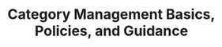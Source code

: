 ---
highlight: "false" 
title: "Category Management Basics, Policies, and  Guidance"
description: "Provides an overview of common category management (CM) principles and policies. Scroll to mid-page for several attachments on amendments and updates to CM and acquisition policies, to include new small business utilization requirements. "
url-link: "https://www.acquisitiongateway.gov/Category-management/resources/4161"
type: "HTML"
gov-only: "false"
is-external: "true"
publication-date: "July 01, 2023"
reading-time: "30"
resource-type: "guidance"
filter: "acquisition-best-practices"
audience: "contracts-acquisitions"
branded-offerings: "acquisition-policy-it-category"
---